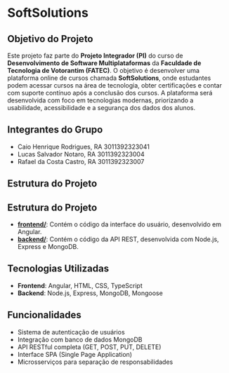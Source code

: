 # SoftSolutions

## Objetivo do Projeto

Este projeto faz parte do **Projeto Integrador (PI)** do curso de **Desenvolvimento de Software Multiplataformas** da **Faculdade de Tecnologia de Votorantim (FATEC)**. O objetivo é desenvolver uma plataforma online de cursos chamada **SoftSolutions**, onde estudantes podem acessar cursos na área de tecnologia, obter certificações e contar com suporte contínuo após a conclusão dos cursos. A plataforma será desenvolvida com foco em tecnologias modernas, priorizando a usabilidade, acessibilidade e a segurança dos dados dos alunos.

## Integrantes do Grupo

- Caio Henrique Rodrigues, RA 3011392323041
- Lucas Salvador Notaro, RA 3011392323004
- Rafael da Costa Castro, RA 3011392323007

## Estrutura do Projeto

## Estrutura do Projeto

- [**frontend/**](./frontend): Contém o código da interface do usuário, desenvolvido em Angular.
- [**backend/**](./backend): Contém o código da API REST, desenvolvida com Node.js, Express e MongoDB.


## Tecnologias Utilizadas

- **Frontend**: Angular, HTML, CSS, TypeScript
- **Backend**: Node.js, Express, MongoDB, Mongoose

## Funcionalidades

- Sistema de autenticação de usuários
- Integração com banco de dados MongoDB
- API RESTful completa (GET, POST, PUT, DELETE)
- Interface SPA (Single Page Application)
- Microsserviços para separação de responsabilidades